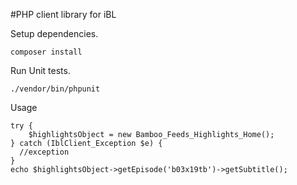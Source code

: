 #PHP client library for iBL

Setup dependencies.

    composer install

Run Unit tests.

	./vendor/bin/phpunit

Usage

    try {
        $highlightsObject = new Bamboo_Feeds_Highlights_Home();
    } catch (IblClient_Exception $e) {
      //exception
    }
    echo $highlightsObject->getEpisode('b03x19tb')->getSubtitle();